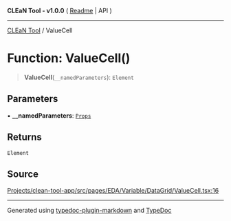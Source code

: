 **CLEaN Tool - v1.0.0** ( [Readme](../README.md) \| API )

***

[CLEaN Tool](../exports.md) / ValueCell

# Function: ValueCell()

> **ValueCell**(`__namedParameters`): `Element`

## Parameters

▪ **\_\_namedParameters**: [`Props`](../interfaces/Props.md)

## Returns

`Element`

## Source

[Projects/clean-tool-app/src/pages/EDA/Variable/DataGrid/ValueCell.tsx:16](https://github.com/yuckyh/clean-tool-app/)

***

Generated using [typedoc-plugin-markdown](https://www.npmjs.com/package/typedoc-plugin-markdown) and [TypeDoc](https://typedoc.org/)
